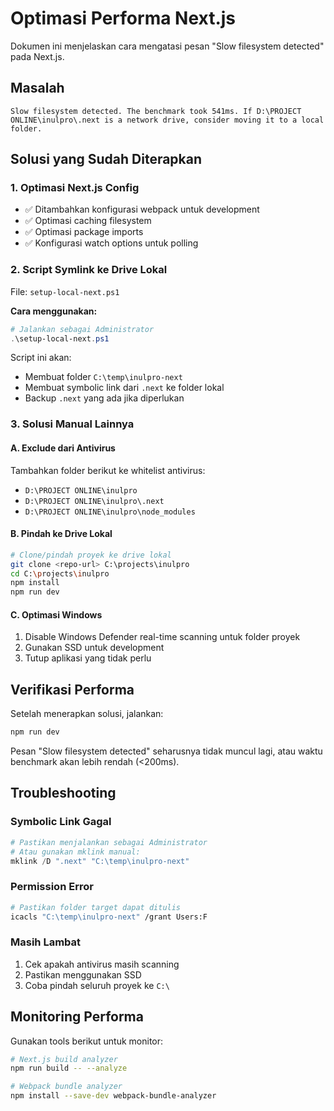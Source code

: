 # Optimasi Performa Next.js

Dokumen ini menjelaskan cara mengatasi pesan "Slow filesystem detected" pada Next.js.

## Masalah
```
Slow filesystem detected. The benchmark took 541ms. If D:\PROJECT ONLINE\inulpro\.next is a network drive, consider moving it to a local folder.
```

## Solusi yang Sudah Diterapkan

### 1. Optimasi Next.js Config
- ✅ Ditambahkan konfigurasi webpack untuk development
- ✅ Optimasi caching filesystem
- ✅ Optimasi package imports
- ✅ Konfigurasi watch options untuk polling

### 2. Script Symlink ke Drive Lokal
File: `setup-local-next.ps1`

**Cara menggunakan:**
```powershell
# Jalankan sebagai Administrator
.\setup-local-next.ps1
```

Script ini akan:
- Membuat folder `C:\temp\inulpro-next`
- Membuat symbolic link dari `.next` ke folder lokal
- Backup `.next` yang ada jika diperlukan

### 3. Solusi Manual Lainnya

#### A. Exclude dari Antivirus
Tambahkan folder berikut ke whitelist antivirus:
- `D:\PROJECT ONLINE\inulpro`
- `D:\PROJECT ONLINE\inulpro\.next`
- `D:\PROJECT ONLINE\inulpro\node_modules`

#### B. Pindah ke Drive Lokal
```bash
# Clone/pindah proyek ke drive lokal
git clone <repo-url> C:\projects\inulpro
cd C:\projects\inulpro
npm install
npm run dev
```

#### C. Optimasi Windows
1. Disable Windows Defender real-time scanning untuk folder proyek
2. Gunakan SSD untuk development
3. Tutup aplikasi yang tidak perlu

## Verifikasi Performa

Setelah menerapkan solusi, jalankan:
```bash
npm run dev
```

Pesan "Slow filesystem detected" seharusnya tidak muncul lagi, atau waktu benchmark akan lebih rendah (<200ms).

## Troubleshooting

### Symbolic Link Gagal
```powershell
# Pastikan menjalankan sebagai Administrator
# Atau gunakan mklink manual:
mklink /D ".next" "C:\temp\inulpro-next"
```

### Permission Error
```bash
# Pastikan folder target dapat ditulis
icacls "C:\temp\inulpro-next" /grant Users:F
```

### Masih Lambat
1. Cek apakah antivirus masih scanning
2. Pastikan menggunakan SSD
3. Coba pindah seluruh proyek ke `C:\`

## Monitoring Performa

Gunakan tools berikut untuk monitor:
```bash
# Next.js build analyzer
npm run build -- --analyze

# Webpack bundle analyzer
npm install --save-dev webpack-bundle-analyzer
```
